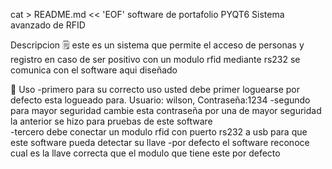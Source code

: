 cat > README.md << 'EOF'
software de portafolio PYQT6
Sistema avanzado de RFID 

Descripcion 🗒️
este es un sistema que permite el acceso de personas y 
registro en caso de ser positivo con un modulo rfid mediante rs232 se comunica con el software aqui diseñado


🚀 Uso
-primero para su correcto uso usted debe primer loguearse
por defecto esta logueado para. Usuario: wilson, Contraseña:1234
-segundo para mayor seguridad cambie esta contraseña por una de mayor
seguridad la anterior se hizo para pruebas de este software   
-tercero debe conectar un modulo rfid con puerto rs232 a usb para 
que este software pueda detectar su llave
-por defecto el software reconoce cual es la llave correcta que el modulo 
que tiene este por defecto

